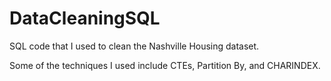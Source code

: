 # DataCleaningSQL
SQL code that I used to clean the Nashville Housing dataset.

Some of the techniques I used include CTEs, Partition By, and CHARINDEX.
